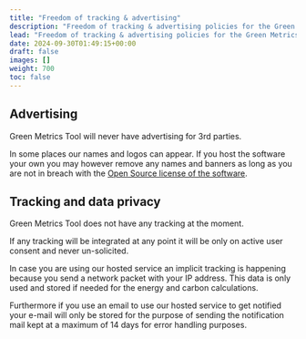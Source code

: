 ```yaml
---
title: "Freedom of tracking & advertising"
description: "Freedom of tracking & advertising policies for the Green Metrics Tool"
lead: "Freedom of tracking & advertising policies for the Green Metrics Tool"
date: 2024-09-30T01:49:15+00:00
draft: false
images: []
weight: 700
toc: false
---
```


## Advertising

Green Metrics Tool will never have advertising for 3rd parties.

In some places our names and logos can appear. If you host the software your own you may however remove any names
and banners as long as you are not in breach with the [Open Source license of the software](https://github.com/green-coding-solutions/green-metrics-tool/blob/main/LICENSE).

## Tracking and data privacy

Green Metrics Tool does not have any tracking at the moment.

If any tracking will be integrated at any point it will be only on active user consent and never un-solicited.

In case you are using our hosted service an implicit tracking is happening because you send a network packet with
your IP address.
This data is only used and stored if needed for the energy and carbon calculations.

Furthermore if you use an email to use our hosted service to get notified your e-mail will only be stored for the
purpose of sending the notification mail kept at a maximum of 14 days for error handling purposes.